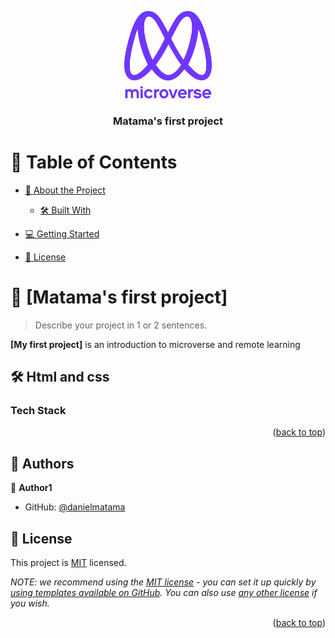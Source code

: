 <a name="hello microverse"></a>


<div align="center">

  <img src="murple_logo.png" alt="logo" width="140"  height="auto" />
  <br/>

  <h3><b>Matama's first project</b></h3>

</div>

<!-- TABLE OF CONTENTS -->

# 📗 Table of Contents

- [📖 About the Project](#about-project)
  - [🛠 Built With](#built-with)
   
- [💻 Getting Started](#getting-started)
 
- [📝 License](#license)

<!-- PROJECT DESCRIPTION -->

# 📖 [Matama's first project] <a name="Hello Microverse"></a>

> Describe your project in 1 or 2 sentences.

**[My first project]** is an introduction to microverse and remote learning

## 🛠 Html and css <a name="html and css"></a>

### Tech Stack <a name="html"></a>


<p align="right">(<a href="#readme-top">back to top</a>)</p>

<!-- AUTHORS -->

## 👥 Authors <a name="Daniel Matama"></a>


👤 **Author1**

- GitHub: [@danielmatama](https://github.com/danielmatama)


<!-- LICENSE -->

## 📝 License <a name="license"></a>

This project is [MIT](./LICENSE) licensed.

_NOTE: we recommend using the [MIT license](https://choosealicense.com/licenses/mit/) - you can set it up quickly by [using templates available on GitHub](https://docs.github.com/en/communities/setting-up-your-project-for-healthy-contributions/adding-a-license-to-a-repository). You can also use [any other license](https://choosealicense.com/licenses/) if you wish._

<p align="right">(<a href="#readme-top">back to top</a>)</p>
